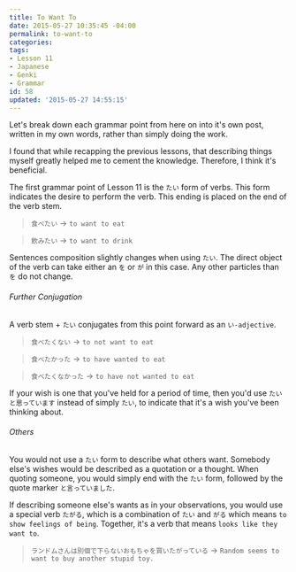 ```yaml
---
title: To Want To
date: 2015-05-27 10:35:45 -04:00
permalink: to-want-to
categories:
tags:
- Lesson 11
- Japanese
- Genki
- Grammar
id: 58
updated: '2015-05-27 14:55:15'
---
```


Let's break down each grammar point from here on into it's own post, written in my own words, rather than simply doing the work.

I found that while recapping the previous lessons, that describing things myself greatly helped me to cement the knowledge. Therefore, I think it's beneficial.

The first grammar point of Lesson 11 is the `たい` form of verbs. This form indicates the desire to perform the verb. This ending is placed on the end of the verb stem.

> `食べたい` -> `to want to eat`

> `飲みたい` -> `to want to drink`

Sentences composition slightly changes when using `たい`. The direct object of the verb can take either an `を` or `が` in this case. Any other particles than `を` do not change.

###### Further Conjugation

A verb stem + `たい` conjugates from this point forward as an `い-adjective`.

> `食べたくない` -> `to not want to eat`

> `食べたかった` -> `to have wanted to eat`

> `食べたくなかった` -> `to have not wanted to eat`

If your wish is one that you've held for a period of time, then you'd use `たいと思っています` instead of simply `たい`, to indicate that it's a wish you've been thinking about.

###### Others

You would not use a `たい` form to describe what others want. Somebody else's wishes would be described as a quotation or a thought. When quoting someone, you would simply end with the `たい` form, followed by the quote marker `と言っていました`.

If describing someone else's wants as in your observations, you would use a special verb `たがる`, which is a combination of `たい` and `がる` which means `to show feelings of being`. Together, it's a verb that means `looks like they want to`.

> `ランドムさんは別個で下らないおもちゃを買いたがっている` -> `Random seems to want to buy another stupid toy.`
